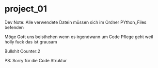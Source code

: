 # project_01


Dev Note:
Alle verwendete Datein müssen sich im Ordner PYthon_Files befenden















Möge Gott uns beisthehen wenn es irgendwann um Code Pflege geht weil holly fuck das ist grausam


Bullshit Counter:2




PS:
Sorry für die Code Struktur
